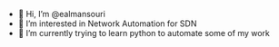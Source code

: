 - 👋 Hi, I’m @ealmansouri
- 👀 I’m interested in Network Automation for SDN
- 🌱 I’m currently trying to learn python to automate some of my work 

<!---
ealmansouri/ealmansouri is a ✨ special ✨ repository because its `README.md` (this file) appears on your GitHub profile.
You can click the Preview link to take a look at your changes.
--->
